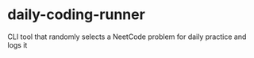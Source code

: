 # daily-coding-runner
CLI tool that randomly selects a NeetCode problem for daily practice and logs it
